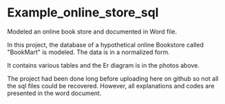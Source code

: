 # Example_online_store_sql
Modeled an online book store and documented in Word file. 

In this project, the database of a hypothetical online Bookstore called "BookMart" is modeled.
The data is in a normalized form.

It contains various tables and the Er diagram is in the photos above.

The project had been done long before uploading here on github so not all the sql files could be recovered.
However, all explanations and codes are presented in the word document.
